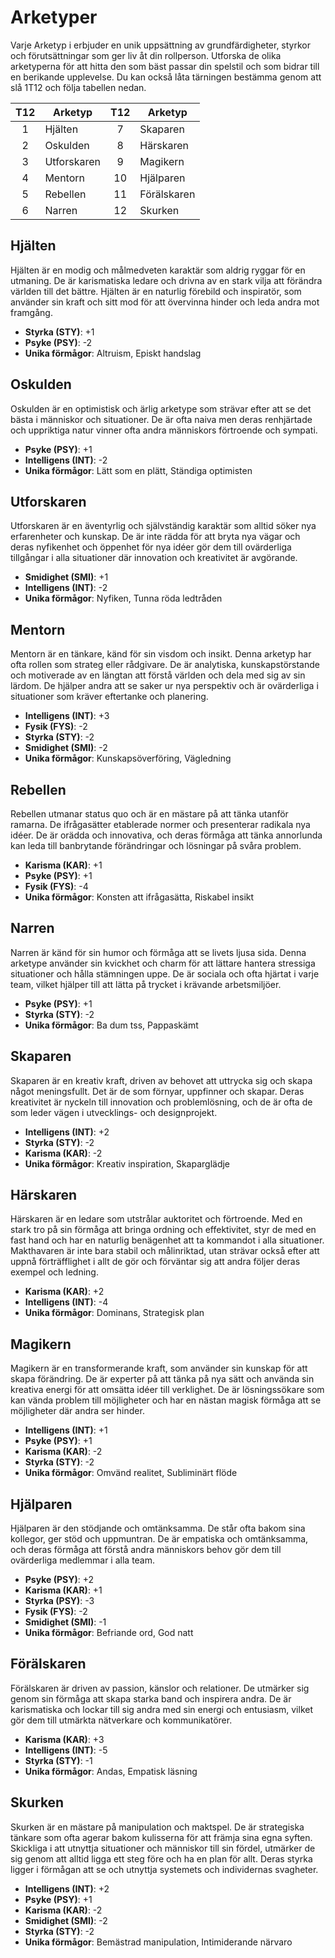 # Arketyper

Varje Arketyp i erbjuder en unik uppsättning av grundfärdigheter, styrkor och förutsättningar som ger liv åt din rollperson. Utforska de olika arketyperna för att hitta den som bäst passar din spelstil och som bidrar till en berikande upplevelse. Du kan också låta tärningen bestämma genom att slå 1T12 och följa tabellen nedan.

| **T12** | **Arketyp** | **T12** | **Arketyp** |
|:----------------:|----------------------|:----------------:|----------------------|
| 1       | Hjälten     | 7       | Skaparen    |
| 2       | Oskulden    | 8       | Härskaren   |
| 3       | Utforskaren | 9       | Magikern    |
| 4       | Mentorn     | 10      | Hjälparen   |
| 5       | Rebellen    | 11      | Förälskaren |
| 6       | Narren      | 12      | Skurken     |


## Hjälten

Hjälten är en modig och målmedveten karaktär som aldrig ryggar för en utmaning. De är karismatiska ledare och drivna av en stark vilja att förändra världen till det bättre. Hjälten är en naturlig förebild och inspiratör, som använder sin kraft och sitt mod för att övervinna hinder och leda andra mot framgång.

- **Styrka (STY)**: +1
- **Psyke (PSY)**: -2
- **Unika förmågor**: Altruism, Episkt handslag

## Oskulden

Oskulden är en optimistisk och ärlig arketype som strävar efter att se det bästa i människor och situationer. De är ofta naiva men deras renhjärtade och uppriktiga natur vinner ofta andra människors förtroende och sympati.

- **Psyke (PSY)**: +1
- **Intelligens (INT)**: -2
- **Unika förmågor**: Lätt som en plätt, Ständiga optimisten

## Utforskaren

Utforskaren är en äventyrlig och självständig karaktär som alltid söker nya erfarenheter och kunskap. De är inte rädda för att bryta nya vägar och deras nyfikenhet och öppenhet för nya idéer gör dem till ovärderliga tillgångar i alla situationer där innovation och kreativitet är avgörande.

- **Smidighet (SMI)**: +1
- **Intelligens (INT)**: -2
- **Unika förmågor**: Nyfiken, Tunna röda ledtråden

## Mentorn

Mentorn är en tänkare, känd för sin visdom och insikt. Denna arketyp har ofta rollen som strateg eller rådgivare. De är analytiska, kunskapstörstande och motiverade av en längtan att förstå världen och dela med sig av sin lärdom. De hjälper andra att se saker ur nya perspektiv och är ovärderliga i situationer som kräver eftertanke och planering.

- **Intelligens (INT)**: +3
- **Fysik (FYS)**: -2
- **Styrka (STY)**: -2
- **Smidighet (SMI)**: -2
- **Unika förmågor**: Kunskapsöverföring, Vägledning

## Rebellen

Rebellen utmanar status quo och är en mästare på att tänka utanför ramarna. De ifrågasätter etablerade normer och presenterar radikala nya idéer. De är orädda och innovativa, och deras förmåga att tänka annorlunda kan leda till banbrytande förändringar och lösningar på svåra problem.

- **Karisma (KAR)**: +1
- **Psyke (PSY)**: +1
- **Fysik (FYS)**: -4
- **Unika förmågor**: Konsten att ifrågasätta, Riskabel insikt

## Narren

Narren är känd för sin humor och förmåga att se livets ljusa sida. Denna arketype använder sin kvickhet och charm för att lättare hantera stressiga situationer och hålla stämningen uppe. De är sociala och ofta hjärtat i varje team, vilket hjälper till att lätta på trycket i krävande arbetsmiljöer.

- **Psyke (PSY)**: +1
- **Styrka (STY)**: -2
- **Unika förmågor**: Ba dum tss, Pappaskämt

## Skaparen

Skaparen är en kreativ kraft, driven av behovet att uttrycka sig och skapa något meningsfullt. Det är de som förnyar, uppfinner och skapar. Deras kreativitet är nyckeln till innovation och problemlösning, och de är ofta de som leder vägen i utvecklings- och designprojekt.

- **Intelligens (INT)**: +2
- **Styrka (STY)**: -2
- **Karisma (KAR)**: -2
- **Unika förmågor**: Kreativ inspiration, Skaparglädje

## Härskaren

Härskaren är en ledare som utstrålar auktoritet och förtroende. Med en stark tro på sin förmåga att bringa ordning och effektivitet, styr de med en fast hand och har en naturlig benägenhet att ta kommandot i alla situationer. Makthavaren är inte bara stabil och målinriktad, utan strävar också efter att uppnå förträfflighet i allt de gör och förväntar sig att andra följer deras exempel och ledning.

- **Karisma (KAR)**: +2
- **Intelligens (INT)**: -4
- **Unika förmågor**: Dominans, Strategisk plan

## Magikern

Magikern är en transformerande kraft, som använder sin kunskap för att skapa förändring. De är experter på att tänka på nya sätt och använda sin kreativa energi för att omsätta idéer till verklighet. De är lösningssökare som kan vända problem till möjligheter och har en nästan magisk förmåga att se möjligheter där andra ser hinder.

- **Intelligens (INT)**: +1
- **Psyke (PSY)**: +1
- **Karisma (KAR)**: -2
- **Styrka (STY)**: -2
- **Unika förmågor**: Omvänd realitet, Subliminärt flöde

## Hjälparen

Hjälparen är den stödjande och omtänksamma. De står ofta bakom sina kollegor, ger stöd och uppmuntran. De är empatiska och omtänksamma, och deras förmåga att förstå andra människors behov gör dem till ovärderliga medlemmar i alla team.

- **Psyke (PSY)**: +2
- **Karisma (KAR)**: +1
- **Styrka (PSY)**: -3
- **Fysik (FYS)**: -2
- **Smidighet (SMI)**: -1
- **Unika förmågor**: Befriande ord, God natt

## Förälskaren

Förälskaren är driven av passion, känslor och relationer. De utmärker sig genom sin förmåga att skapa starka band och inspirera andra. De är karismatiska och lockar till sig andra med sin energi och entusiasm, vilket gör dem till utmärkta nätverkare och kommunikatörer.

- **Karisma (KAR)**: +3
- **Intelligens (INT)**: -5
- **Styrka (STY)**: -1
- **Unika förmågor**: Andas, Empatisk läsning

## Skurken

Skurken är en mästare på manipulation och maktspel. De är strategiska tänkare som ofta agerar bakom kulisserna för att främja sina egna syften. Skickliga i att utnyttja situationer och människor till sin fördel, utmärker de sig genom att alltid ligga ett steg före och ha en plan för allt. Deras styrka ligger i förmågan att se och utnyttja systemets och individernas svagheter.

- **Intelligens (INT)**: +2
- **Psyke (PSY)**: +1
- **Karisma (KAR)**: -2
- **Smidighet (SMI)**: -2
- **Styrka (STY)**: -2
- **Unika förmågor**: Bemästrad manipulation, Intimiderande närvaro


